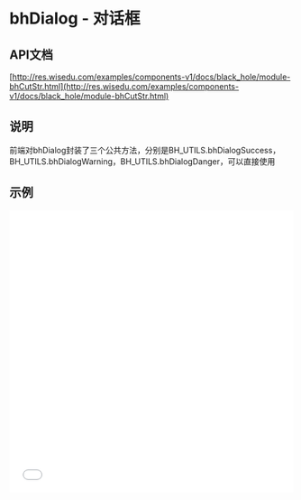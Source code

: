 # bhDialog - 对话框

## API文档
[http://res.wisedu.com/examples/components-v1/docs/black_hole/module-bhCutStr.html](http://res.wisedu.com/examples/components-v1/docs/black_hole/module-bhCutStr.html)

## 说明
前端对bhDialog封装了三个公共方法，分别是BH_UTILS.bhDialogSuccess，BH_UTILS.bhDialogWarning，BH_UTILS.bhDialogDanger，可以直接使用

## 示例

<iframe width="100%" height="500" src="//jsrun.net/c4pKp/embedded/all/light/" allowfullscreen="allowfullscreen" frameborder="0"></iframe>